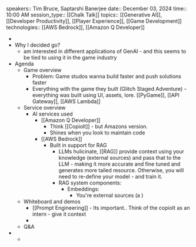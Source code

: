 speakers:: Tim Bruce, Saptarshi Banerjee
  date:: December 03, 2024
  time:: 10:00 AM
  session_type:: [[Chalk Talk]] 
  topics:: [[Generative AI]], [[Developer Productivity]], [[Player Experience]], [[Game Development]]
  technologies:: [[AWS Bedrock]], [[Amazon Q Developer]]

-
- Why I decided go?
	- am interested in different applications of GenAI - and this seems to be tied to using it in the game industry
- Agenda
	- Game overview
		- Problem: Game studos wanna build faster and push solutions faster
		- Everything with the game they built (Glitch Staged Adventure) - everything was built using UI, assets, lore. [[PyGame]], [[API Gateway]], [[AWS Lambda]]
	- Service overview
		- AI services used
			- [[Amazon Q Developer]]
				- Think [[Copiolt]] - but Amazons version.
				- Shines when you look to maintain code
			- [[AWS Bedrock]]
				- Built in support for RAG
					- LLMs hulicinate, [[RAG]] provide context using your knowledge (external sources) and pass that to the LLM - making it more accurate and fine tuned and generates more tailed resource. Otherwise, you will need to re-define your model - and train it.
					- RAG system components:
						- Embeddings:
							- You're external sources (a )
	- Whiteboard and demos
		- [[Prompt Engineering]] - Its important.. Think of the copiolt as an intern - give it context
		-
	- Q&A
-
	-